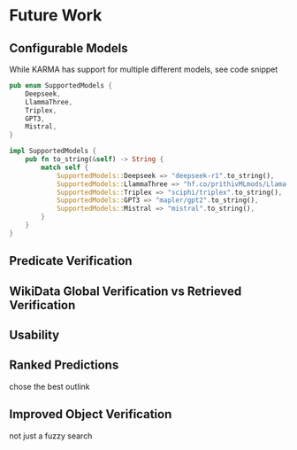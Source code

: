 # Future Work

## Configurable Models
While KARMA has support for multiple different models, see code snippet
```rust
pub enum SupportedModels {
    Deepseek,
    LlammaThree,
    Triplex,
    GPT3,
    Mistral,
}

impl SupportedModels {
    pub fn to_string(&self) -> String {
        match self {
            SupportedModels::Deepseek => "deepseek-r1".to_string(),
            SupportedModels::LlammaThree => "hf.co/prithivMLmods/Llama-3.2-1B-GGUF".to_string(),
            SupportedModels::Triplex => "sciphi/triplex".to_string(),
            SupportedModels::GPT3 => "mapler/gpt2".to_string(),
            SupportedModels::Mistral => "mistral".to_string(),
        }
    }
}

```

## Predicate Verification

## WikiData Global Verification vs Retrieved Verification

## Usability


## Ranked Predictions
chose the best outlink

## Improved Object Verification
not just a fuzzy search
